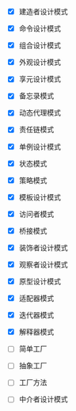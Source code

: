 - [X] 建造者设计模式
- [X] 命令设计模式
- [X] 组合设计模式
- [X] 外观设计模式
- [X] 享元设计模式
- [X] 备忘录模式
- [X] 动态代理模式
- [X] 责任链模式
- [X] 单例设计模式
- [X] 状态模式
- [X] 策略模式
- [X] 模板设计模式
- [X] 访问者模式
- [X] 桥接模式
- [X] 装饰者设计模式
- [X] 观察者设计模式
- [X] 原型设计模式
- [X] 适配器模式
- [X] 迭代器模式
- [X] 解释器模式
- [ ] 简单工厂
- [ ] 抽象工厂
- [ ] 工厂方法
- [ ] 中介者设计模式


